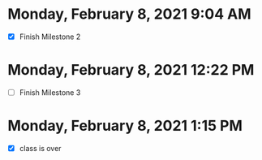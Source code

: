 # Monday, February 8, 2021 9:04 AM
- [x] Finish Milestone 2
# Monday, February 8, 2021 12:22 PM
- [ ] Finish Milestone 3
# Monday, February 8, 2021 1:15 PM
- [x] class is over